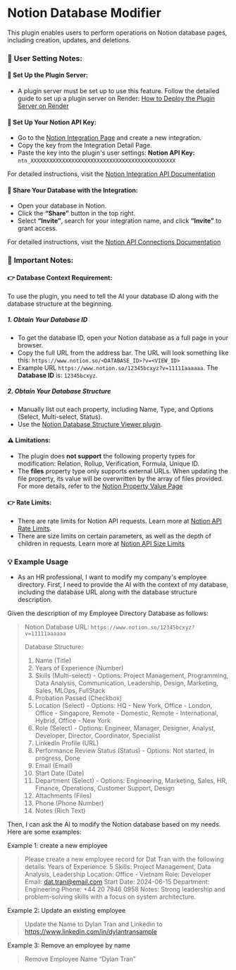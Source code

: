 # **Notion Database Modifier**
This plugin enables users to perform operations on Notion database pages, including creation, updates, and deletions.

### 📝 **User Setting Notes:**
#### 🔧 **Set Up the Plugin Server:**
- A plugin server must be set up to use this feature. Follow the detailed guide to set up a plugin server on Render: [How to Deploy the Plugin Server on Render](https://docs.typingmind.com/plugins/plugins-server/how-to-deploy-plugins-server-on-render)

#### 🔑 **Set Up Your Notion API Key:**
- Go to the [Notion Integration Page](https://www.notion.so/profile/integrations) and create a new integration.
- Copy the key from the Integration Detail Page.
- Paste the key into the plugin's user settings: 
  **Notion API Key:** `ntn_XXXXXXXXXXXXXXXXXXXXXXXXXXXXXXXXXXXXXXXXXXXXXX`

For detailed instructions, visit the [Notion Integration API Documentation](https://developers.notion.com/docs/create-a-notion-integration)

#### 🔗 **Share Your Database with the Integration:**
- Open your database in Notion.
- Click the **“Share”** button in the top right.
- Select **“Invite”**, search for your integration name, and click **“Invite”** to grant access.

For detailed instructions, visit the [Notion API Connections Documentation](https://www.notion.com/help/add-and-manage-connections-with-the-api)

### 📌 **Important Notes:**

#### 👉 **Database Context Requirement:**
To use the plugin, you need to tell the AI your database ID along with the database structure at the beginning.

##### 1. Obtain Your Database ID
- To get the database ID, open your Notion database as a full page in your browser.
- Copy the full URL from the address bar. The URL will look something like this: `https://www.notion.so/<DATABASE_ID>?v=<VIEW_ID>`
- Example URL `https://www.notion.so/12345bcxyz?v=11111aaaaaa`. The **Database ID** is: `12345bcxyz`.

##### 2. Obtain Your Database Structure
- Manually list out each property, including Name, Type, and Options (Select, Multi-select, Status).
- Use the [Notion Database Structure Viewer plugin](https://github.com/TypingMind/plugin-notion-database-structure-viewer).

#### ⚠️ **Limitations:**
- The plugin does **not support** the following property types for modification: Relation, Rollup, Verification, Formula, Unique ID.
- The **files** property type only supports external URLs. When updating the file property, its value will be overwritten by the array of files provided. For more details, refer to the [Notion Property Value Page](https://developers.notion.com/reference/page-property-values#files)

#### 👉 **Rate Limits:**
- There are rate limits for Notion API requests. Learn more at [Notion API Rate Limits](https://developers.notion.com/reference/request-limits#rate-limits).
- There are size limits on certain parameters, as well as the depth of children in requests. Learn more at [Notion API Size Limits](https://developers.notion.com/reference/request-limits#size-limits)

### 💡 **Example Usage**  
- As an HR professional, I want to modify my company's employee directory. First, I need to provide the AI with the context of my database, including the database URL along with the database structure description.

Given the description of my Employee Directory Database as follows: 
> Notion Database URL: `https://www.notion.so/12345bcxyz?v=11111aaaaaa`
>
> Database Structure:
> 1. Name (Title)
> 2. Years of Experience (Number)
> 3. Skills (Multi-select) - Options: Project Management, Programming, Data Analysis, Communication, Leadership, Design, Marketing, Sales, MLOps, FullStack
> 4. Probation Passed (Checkbox)
> 5. Location (Select) - Options: HQ - New York, Office - London, Office - Singapore, Remote - Domestic, Remote - International, Hybrid, Office - New York
> 6. Role (Select) - Options: Engineer, Manager, Designer, Analyst, Developer, Director, Coordinator, Specialist
> 7. LinkedIn Profile (URL)
> 8. Performance Review Status (Status) - Options: Not started, In progress, Done
> 9. Email (Email)
> 10. Start Date (Date)
> 11. Department (Select) - Options: Engineering, Marketing, Sales, HR, Finance, Operations, Customer Support, Design
> 12. Attachments (Files)
> 13. Phone (Phone Number)
> 14. Notes (Rich Text)

Then, I can ask the AI to modify the Notion database based on my needs. Here are some examples:

Example 1: create a new employee
> Please create a new employee record for Dat Tran with the following details:
> Years of Experience: 5
> Skills: Project Management, Data Analysis, Leadership
> Location: Office - Vietnam
> Role: Developer
> Email: dat.tran@email.com
> Start Date: 2024-06-15
> Department: Engineering
> Phone: +44 20 7946 0958
> Notes: Strong leadership and problem-solving skills with a focus on system architecture.

Example 2: Update an existing employee
> Update the Name to Dylan Tran and Linkedin to https://www.linkedin.com/in/dylantransample

Example 3: Remove an employee by name
> Remove Employee Name “Dylan Tran”